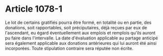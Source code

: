 # Article 1078-1

Le lot de certains gratifiés pourra être formé, en totalité ou en partie, des donations, soit rapportables, soit préciputaires, déjà reçues par eux de l'ascendant, eu égard éventuellement aux emplois et remplois qu'ils auront pu faire dans l'intervalle.   La date d'évaluation applicable au partage anticipé sera également applicable aux donations antérieures qui lui auront été ainsi incorporées. Toute stipulation contraire sera réputée non écrite.